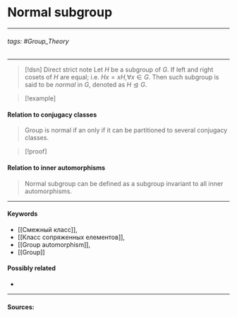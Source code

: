 # Normal subgroup
***
###### tags: #Group_Theory 
***
>[!dsn] Direct strict note
>Let $H$ be a subgroup of $G$. If left and right cosets of $H$ are equal; i.e. $Hx=xH$,$\forall x\in G$. Then such subgroup is said to be *normal* in $G$, denoted as $H\trianglelefteq G$. 

>[!example]
#### Relation to conjugacy classes
>Group is normal if an only if it can be partitioned to several conjugacy classes. 

>[!proof]
>
#### Relation to inner automorphisms
>Normal subgroup can be defined as a subgroup invariant to all inner automorphisms.
***
#### Keywords
- [[Смежный класс]],
- [[Класс сопряженных елементов]],
- [[Group automorphism]],
- [[Group]]
#### Possibly related
- 
***
#### Sources: